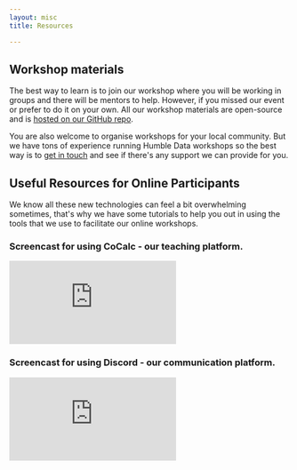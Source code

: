 ```yaml
---
layout: misc
title: Resources

---
```

## Workshop materials

The best way to learn is to join our workshop where you will be working in groups and there will be mentors to help. However, if you missed our event or prefer to do it on your own. All our workshop materials are open-source and is [hosted on our GitHub repo](https://github.com/HumbleData/beginners-data-workshop).

You are also welcome to organise workshops for your local community. But we have tons of experience running Humble Data workshops so the best way is to [get in touch](https://humbledata.org/pages/contact.html) and see if there's any support we can provide for you.

## Useful Resources for Online Participants

We know all these new technologies can feel a bit overwhelming sometimes, that's why we have some tutorials to help you out in using the tools that we use to facilitate our online workshops.

### Screencast for using CoCalc - our teaching platform.

<div class="ytcontainer">
<iframe class="yt" src="https://www.youtube.com/embed/CRLxH-i-s8A" frameborder="0" allow="accelerometer; autoplay; encrypted-media; gyroscope; picture-in-picture" allowfullscreen></iframe>
</div>

### Screencast for using Discord - our communication platform.

<div class="ytcontainer">
<iframe class="yt" src="https://www.youtube.com/embed/2aCTzdPz_lQ" frameborder="0" allow="accelerometer; autoplay; encrypted-media; gyroscope; picture-in-picture" allowfullscreen></iframe>
</div>
